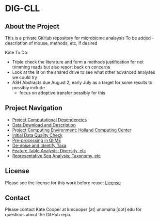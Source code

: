 # DIG-CLL 

## About the Project
This is a private GitHub repository for microbiome analaysis
To be added - description of mouse, methods, etc, if desired

Kate To Do:
- Triple check the literature and form a methods justification for not trimming reads but also report back on concerns
- Look at the lit on the shared drive to see what other advanced analyses we could try
- ASH Abstracts due August 2, early July as a target for some results to possibly include 
  - focus on adoptive transfer possibly for this

## Project Navigation
- [Project Computational Dependencies](https://github.com/christopherdangelo/DIG-CLL/blob/main/markdown/project_dependencies.md)
- [Data Download and Description](https://github.com/christopherdangelo/DIG-CLL/blob/main/markdown/data_description.md)
- [Project Computing Environment: Holland Computing Center](https://hcc.unl.edu/)
- [Initial Data Quality Check](https://github.com/christopherdangelo/DIG-CLL/blob/main/markdown/initial_quality_check.md)
- [Pre-processing in QIIME](https://github.com/christopherdangelo/DIG-CLL/blob/main/markdown/qiime_preprocess.md)
- [De-noise and Identify Taxa](https://github.com/christopherdangelo/DIG-CLL/blob/main/markdown/denoise_id_taxa.md)
- [Feature Table Analysis: Diversity, etc](https://github.com/christopherdangelo/DIG-CLL/blob/main/markdown/feature_table_analysis.md)
- [Representative Seq Analysis: Taxonomy, etc]()

## License
Please see the license for this work before reuse: [License](https://github.com/christopherdangelo/DIG-CLL/blob/main/LICENSE)

## Contact
Please contact Kate Cooper at kmcooper [at] unomaha [dot] edu for questions about the GitHub repo.
